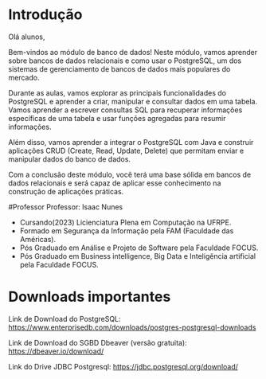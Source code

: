 # Introdução

Olá alunos,

Bem-vindos ao módulo de banco de dados! Neste módulo, vamos aprender sobre bancos de dados relacionais e como usar o PostgreSQL, um dos sistemas de gerenciamento de bancos de dados mais populares do mercado.

Durante as aulas, vamos explorar as principais funcionalidades do PostgreSQL e aprender a criar, manipular e consultar dados em uma tabela. Vamos aprender a escrever consultas SQL para recuperar informações específicas de uma tabela e usar funções agregadas para resumir informações.

Além disso, vamos aprender a integrar o PostgreSQL com Java e construir aplicações CRUD (Create, Read, Update, Delete) que permitam enviar e manipular dados do banco de dados.

Com a conclusão deste módulo, você terá uma base sólida em bancos de dados relacionais e será capaz de aplicar esse conhecimento na construção de aplicações práticas.

#Professor
Professor: Isaac Nunes 
- Cursando(2023) Licienciatura Plena em Computação na UFRPE.
- Formado em Segurança da Informação pela FAM (Faculdade das Américas).
- Pós Graduado em Análise e Projeto de Software pela Faculdade FOCUS.
- Pós Graduado em Business intelligence, Big Data e Inteligência artificial pela Faculdade FOCUS.

# Downloads importantes

Link de Download do PostgreSQL: https://www.enterprisedb.com/downloads/postgres-postgresql-downloads

Link de Download do SGBD Dbeaver (versão gratuita): https://dbeaver.io/download/ 

Link do Drive JDBC Postgresql: https://jdbc.postgresql.org/download/
